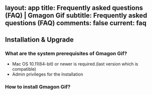 layout: app
title: Frequently asked questions (FAQ) | Gmagon Gif
subtitle: Frequently asked questions (FAQ)
comments: false
current: faq
---


## Installation & Upgrade

### What are the system prerequisites of Gmagon Gif?
- Mac OS 10.11(64-bit) or newer is required.(last version which is compatible)
- Admin privileges for the Installation


### How to install Gmagon Gif?
